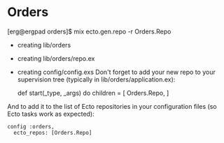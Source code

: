 # Orders

[erg@ergpad orders]$ mix ecto.gen.repo -r Orders.Repo
* creating lib/orders
* creating lib/orders/repo.ex
* creating config/config.exs
Don't forget to add your new repo to your supervision tree
(typically in lib/orders/application.ex):

    def start(_type, _args) do
      children = [
        Orders.Repo,
      ]

And to add it to the list of Ecto repositories in your
configuration files (so Ecto tasks work as expected):

    config :orders,
      ecto_repos: [Orders.Repo]